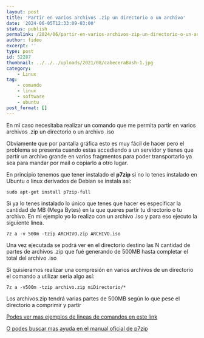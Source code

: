 ```yaml
---
layout: post
title: 'Partir en varios archivos .zip un directorio o un archivo'
date: '2024-06-05T12:33:09-03:00'
status: publish
permalink: /2024/06/partir-en-varios-archivos-zip-un-directorio-o-un-archivo.html
author: fideo
excerpt: ''
type: post
id: 52287
thumbnail: ../../../uploads/2021/08/cabeceraBash-1.jpg
category:
    - Linux
tag:
    - comando
    - linux
    - software
    - ubuntu
post_format: []
---
```

En mi caso necesitaba realizar un comando que me permita partir en varios archivos .zip un directorio o un archivo .iso

Obviamente que por pantalla gráfica esto es muy fácil de hacer pero el problema se presenta cuando estas accediendo a un servidor y tienes que partir un archivo grande en varios fragmentos para poder transportarlo ya sea para mandar por mail o copiarlo a otro lugar.

En principio tenemos que tener instalado el **p7zip** si no lo tenes instalado en Ubuntu o linux derivados de Debian se instala así:

```
sudo apt-get install p7zip-full
```

Si ya lo tenes instalado lo único que tenes que hacer es especificar la cantidad de MB (Mega Bytes) en la que queres partir tu directorio o tu archivo. En mi ejemplo yo lo realizo con un archivo .iso y para eso ejecuto la siguiente linea.

```
7z a -v 500m -tzip ARCHIVO.zip ARCHIVO.iso
```

Una vez ejecutada se podrá ver en el directorio destino las N cantidad de partes de archivos .zip que fué generando de 500MB hasta completar el total del archivo .iso

Si quisieramos realizar una compresión en varios archivos de un directorio el comando a utilizar sería algo así:

```
7z a -v500m -tzip archivo.zip miDirectorio/*
```

Los archivos.zip tendrá varias partes de 500MB según lo que pese el directorio a comprimir y partir

[Podes ver mas ejemplos de lineas de comandos en este link](/tags/#comandos/)

<a href="https://www.7-zip.org/faq.html" target="_blank">O podes buscar mas ayuda en el manual oficial de p7zip</a>
